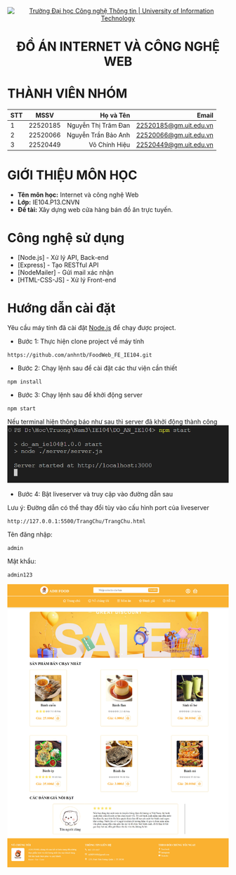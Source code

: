 <p align="center">
  <a href="https://www.uit.edu.vn/" title="Trường Đại học Công nghệ Thông tin" style="border: none;">
    <img src="https://i.imgur.com/WmMnSRt.png" alt="Trường Đại học Công nghệ Thông tin | University of Information Technology">
  </a>
</p>

<h1 align="center"><b>ĐỒ ÁN INTERNET VÀ CÔNG NGHỆ WEB</b></h1>

# THÀNH VIÊN NHÓM

| STT |   MSSV   |           Họ và Tên |                  Email |
|-----|:--------:|--------------------:|-----------------------:|
| 1   | 22520185 | Nguyễn Thị Trâm Đan | 22520185@gm.uit.edu.vn |
| 2   | 22520066 | Nguyễn Trần Bảo Anh | 22520066@gm.uit.edu.vn |
| 3   | 22520449 |       Võ Chính Hiệu | 22520449@gm.uit.edu.vn |

# GIỚI THIỆU MÔN HỌC

* **Tên môn học:** Internet và công nghệ Web
* **Lớp:**  IE104.P13.CNVN
* **Đề tài:** Xây dựng web cửa hàng bán đồ ăn trực tuyến.

# Công nghệ sử dụng

* [Node.js] - Xử lý API, Back-end
* [Express] - Tạo RESTful API
* [NodeMailer] - Gửi mail xác nhận
* [HTML-CSS-JS] - Xử lý Front-end

# Hướng dẫn cài đặt

Yêu cầu máy tính đã cài đặt [Node.js](https://nodejs.org/) để chạy được project.

* Bước 1: Thực hiện clone project về máy tính

```
https://github.com/anhntb/FoodWeb_FE_IE104.git
```

* Bước 2: Chạy lệnh sau để cài đặt các thư viện cần thiết

```
npm install
```

* Bước 3: Chạy lệnh sau để khởi động server

```
npm start
```

Nếu terminal hiện thông báo như sau thì server đã khởi động thành công
![image](./assets/img.png)

* Bước 4: Bật liveserver và truy cập vào đường dẫn sau

Lưu ý: Đường dẫn có thể thay đổi tùy vào cấu hình port của liveserver

```
http://127.0.0.1:5500/TrangChu/TrangChu.html
```

Tên đăng nhập:
```
admin
```

Mật khẩu:
```
admin123
```


![image](./assets/img_1.png)
